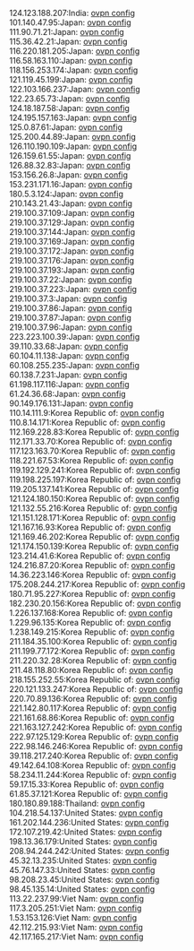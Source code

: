 124.123.188.207:India: [ovpn config](vpn/124_123_188_207.ovpn)  
101.140.47.95:Japan: [ovpn config](vpn/101_140_47_95.ovpn)  
111.90.71.21:Japan: [ovpn config](vpn/111_90_71_21.ovpn)  
115.36.42.21:Japan: [ovpn config](vpn/115_36_42_21.ovpn)  
116.220.181.205:Japan: [ovpn config](vpn/116_220_181_205.ovpn)  
116.58.163.110:Japan: [ovpn config](vpn/116_58_163_110.ovpn)  
118.156.253.174:Japan: [ovpn config](vpn/118_156_253_174.ovpn)  
121.119.45.199:Japan: [ovpn config](vpn/121_119_45_199.ovpn)  
122.103.166.237:Japan: [ovpn config](vpn/122_103_166_237.ovpn)  
122.23.65.73:Japan: [ovpn config](vpn/122_23_65_73.ovpn)  
124.18.187.58:Japan: [ovpn config](vpn/124_18_187_58.ovpn)  
124.195.157.163:Japan: [ovpn config](vpn/124_195_157_163.ovpn)  
125.0.87.61:Japan: [ovpn config](vpn/125_0_87_61.ovpn)  
125.200.44.89:Japan: [ovpn config](vpn/125_200_44_89.ovpn)  
126.110.190.109:Japan: [ovpn config](vpn/126_110_190_109.ovpn)  
126.159.61.55:Japan: [ovpn config](vpn/126_159_61_55.ovpn)  
126.88.32.83:Japan: [ovpn config](vpn/126_88_32_83.ovpn)  
153.156.26.8:Japan: [ovpn config](vpn/153_156_26_8.ovpn)  
153.231.171.16:Japan: [ovpn config](vpn/153_231_171_16.ovpn)  
180.5.3.124:Japan: [ovpn config](vpn/180_5_3_124.ovpn)  
210.143.21.43:Japan: [ovpn config](vpn/210_143_21_43.ovpn)  
219.100.37.109:Japan: [ovpn config](vpn/219_100_37_109.ovpn)  
219.100.37.129:Japan: [ovpn config](vpn/219_100_37_129.ovpn)  
219.100.37.144:Japan: [ovpn config](vpn/219_100_37_144.ovpn)  
219.100.37.169:Japan: [ovpn config](vpn/219_100_37_169.ovpn)  
219.100.37.172:Japan: [ovpn config](vpn/219_100_37_172.ovpn)  
219.100.37.176:Japan: [ovpn config](vpn/219_100_37_176.ovpn)  
219.100.37.193:Japan: [ovpn config](vpn/219_100_37_193.ovpn)  
219.100.37.22:Japan: [ovpn config](vpn/219_100_37_22.ovpn)  
219.100.37.223:Japan: [ovpn config](vpn/219_100_37_223.ovpn)  
219.100.37.3:Japan: [ovpn config](vpn/219_100_37_3.ovpn)  
219.100.37.86:Japan: [ovpn config](vpn/219_100_37_86.ovpn)  
219.100.37.87:Japan: [ovpn config](vpn/219_100_37_87.ovpn)  
219.100.37.96:Japan: [ovpn config](vpn/219_100_37_96.ovpn)  
223.223.100.39:Japan: [ovpn config](vpn/223_223_100_39.ovpn)  
39.110.33.68:Japan: [ovpn config](vpn/39_110_33_68.ovpn)  
60.104.11.138:Japan: [ovpn config](vpn/60_104_11_138.ovpn)  
60.108.255.235:Japan: [ovpn config](vpn/60_108_255_235.ovpn)  
60.138.7.231:Japan: [ovpn config](vpn/60_138_7_231.ovpn)  
61.198.117.116:Japan: [ovpn config](vpn/61_198_117_116.ovpn)  
61.24.36.68:Japan: [ovpn config](vpn/61_24_36_68.ovpn)  
90.149.176.131:Japan: [ovpn config](vpn/90_149_176_131.ovpn)  
110.14.111.9:Korea Republic of: [ovpn config](vpn/110_14_111_9.ovpn)  
110.8.14.171:Korea Republic of: [ovpn config](vpn/110_8_14_171.ovpn)  
112.169.228.83:Korea Republic of: [ovpn config](vpn/112_169_228_83.ovpn)  
112.171.33.70:Korea Republic of: [ovpn config](vpn/112_171_33_70.ovpn)  
117.123.163.70:Korea Republic of: [ovpn config](vpn/117_123_163_70.ovpn)  
118.221.67.53:Korea Republic of: [ovpn config](vpn/118_221_67_53.ovpn)  
119.192.129.241:Korea Republic of: [ovpn config](vpn/119_192_129_241.ovpn)  
119.198.225.197:Korea Republic of: [ovpn config](vpn/119_198_225_197.ovpn)  
119.205.137.141:Korea Republic of: [ovpn config](vpn/119_205_137_141.ovpn)  
121.124.180.150:Korea Republic of: [ovpn config](vpn/121_124_180_150.ovpn)  
121.132.55.216:Korea Republic of: [ovpn config](vpn/121_132_55_216.ovpn)  
121.151.128.171:Korea Republic of: [ovpn config](vpn/121_151_128_171.ovpn)  
121.167.16.93:Korea Republic of: [ovpn config](vpn/121_167_16_93.ovpn)  
121.169.46.202:Korea Republic of: [ovpn config](vpn/121_169_46_202.ovpn)  
121.174.150.139:Korea Republic of: [ovpn config](vpn/121_174_150_139.ovpn)  
123.214.41.6:Korea Republic of: [ovpn config](vpn/123_214_41_6.ovpn)  
124.216.87.20:Korea Republic of: [ovpn config](vpn/124_216_87_20.ovpn)  
14.36.223.146:Korea Republic of: [ovpn config](vpn/14_36_223_146.ovpn)  
175.208.244.217:Korea Republic of: [ovpn config](vpn/175_208_244_217.ovpn)  
180.71.95.227:Korea Republic of: [ovpn config](vpn/180_71_95_227.ovpn)  
182.230.20.156:Korea Republic of: [ovpn config](vpn/182_230_20_156.ovpn)  
1.226.137.168:Korea Republic of: [ovpn config](vpn/1_226_137_168.ovpn)  
1.229.96.135:Korea Republic of: [ovpn config](vpn/1_229_96_135.ovpn)  
1.238.149.215:Korea Republic of: [ovpn config](vpn/1_238_149_215.ovpn)  
211.184.35.100:Korea Republic of: [ovpn config](vpn/211_184_35_100.ovpn)  
211.199.77.172:Korea Republic of: [ovpn config](vpn/211_199_77_172.ovpn)  
211.220.32.28:Korea Republic of: [ovpn config](vpn/211_220_32_28.ovpn)  
211.48.118.80:Korea Republic of: [ovpn config](vpn/211_48_118_80.ovpn)  
218.155.252.55:Korea Republic of: [ovpn config](vpn/218_155_252_55.ovpn)  
220.121.133.247:Korea Republic of: [ovpn config](vpn/220_121_133_247.ovpn)  
220.70.89.136:Korea Republic of: [ovpn config](vpn/220_70_89_136.ovpn)  
221.142.80.117:Korea Republic of: [ovpn config](vpn/221_142_80_117.ovpn)  
221.161.68.86:Korea Republic of: [ovpn config](vpn/221_161_68_86.ovpn)  
221.163.127.242:Korea Republic of: [ovpn config](vpn/221_163_127_242.ovpn)  
222.97.125.129:Korea Republic of: [ovpn config](vpn/222_97_125_129.ovpn)  
222.98.146.246:Korea Republic of: [ovpn config](vpn/222_98_146_246.ovpn)  
39.118.217.240:Korea Republic of: [ovpn config](vpn/39_118_217_240.ovpn)  
49.142.64.108:Korea Republic of: [ovpn config](vpn/49_142_64_108.ovpn)  
58.234.11.244:Korea Republic of: [ovpn config](vpn/58_234_11_244.ovpn)  
59.17.15.33:Korea Republic of: [ovpn config](vpn/59_17_15_33.ovpn)  
61.85.37.121:Korea Republic of: [ovpn config](vpn/61_85_37_121.ovpn)  
180.180.89.188:Thailand: [ovpn config](vpn/180_180_89_188.ovpn)  
104.218.54.137:United States: [ovpn config](vpn/104_218_54_137.ovpn)  
161.202.144.236:United States: [ovpn config](vpn/161_202_144_236.ovpn)  
172.107.219.42:United States: [ovpn config](vpn/172_107_219_42.ovpn)  
198.13.36.179:United States: [ovpn config](vpn/198_13_36_179.ovpn)  
208.94.244.242:United States: [ovpn config](vpn/208_94_244_242.ovpn)  
45.32.13.235:United States: [ovpn config](vpn/45_32_13_235.ovpn)  
45.76.147.33:United States: [ovpn config](vpn/45_76_147_33.ovpn)  
98.208.23.45:United States: [ovpn config](vpn/98_208_23_45.ovpn)  
98.45.135.14:United States: [ovpn config](vpn/98_45_135_14.ovpn)  
113.22.237.99:Viet Nam: [ovpn config](vpn/113_22_237_99.ovpn)  
117.3.205.251:Viet Nam: [ovpn config](vpn/117_3_205_251.ovpn)  
1.53.153.126:Viet Nam: [ovpn config](vpn/1_53_153_126.ovpn)  
42.112.215.93:Viet Nam: [ovpn config](vpn/42_112_215_93.ovpn)  
42.117.165.217:Viet Nam: [ovpn config](vpn/42_117_165_217.ovpn)  
